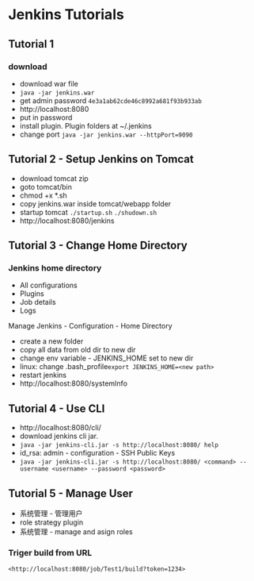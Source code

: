 # Jenkins Tutorials

## Tutorial 1

### download

* download war file
* `java -jar jenkins.war`
* get admin password `4e3a1ab62cde46c8992a681f93b933ab`
* http://localhost:8080
* put in password
* install plugin. Plugin folders at ~/.jenkins
* change port `java -jar jenkins.war --httpPort=9090`



## Tutorial 2 - Setup Jenkins on Tomcat

* download tomcat zip
* goto tomcat/bin
* chmod +x *.sh
* copy jenkins.war inside tomcat/webapp folder
* startup tomcat `./startup.sh`  `./shudown.sh`
* http://localhost:8080/jenkins



## Tutorial 3 - Change Home Directory

### Jenkins home directory

* All configurations
* Plugins
* Job details
* Logs

Manage Jenkins - Configuration - Home Directory

* create a new folder
* copy all data from old dir to new dir
* change env variable - JENKINS_HOME set to new dir
* linux: change .bash_profile`export JENKINS_HOME=<new path>`
* restart jenkins
* http://localhost:8080/systemInfo

## Tutorial 4 - Use CLI

* http://localhost:8080/cli/
* download jenkins cli jar.
* `java -jar jenkins-cli.jar -s http://localhost:8080/ help`
* id_rsa: admin - configuration - SSH Public Keys
* `java -jar jenkins-cli.jar -s http://localhost:8080/ <command> --username <username> --password <password>`

## Tutorial 5 - Manage User

* 系统管理 - 管理用户
* role strategy plugin
* 系统管理 - manage and asign roles

### Triger build from URL

`<http://localhost:8080/job/Test1/build?token=1234>`